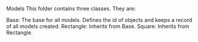 Models This folder contains three classes. They are:

Base: The base for all models. Defines the id of objects and keeps a record of all models created. Rectangle: Inherits from Base. Square: Inherits from Rectangle.
